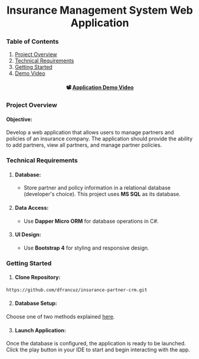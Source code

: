 <div align="center">

  # Insurance Management System Web Application

</div>

### Table of Contents
1. [Project Overview](#project-overview)
2. [Technical Requirements](#technical-requirements)
3. [Getting Started](#getting-started)
4. [Demo Video](#demo-video)


<div id="demo-video" align="center">

#### 📽️ [Application Demo Video](https://youtu.be/zELW9x8tSw0?si=ToPkGzuVuxGN35Hi)

</div>


<div id="project-overview">

### Project Overview

</div>

#### Objective:

Develop a web application that allows users to manage partners and policies of an insurance company. The application should provide the ability to add partners, view all partners, and manage partner policies.

<div id="technical-requirements">

### Technical Requirements

</div>

1. #### Database:
   * Store partner and policy information in a relational database (developer's choice). This project uses **MS SQL** as its database.

2. #### Data Access:
   * Use **Dapper Micro ORM** for database operations in C#.

3. #### UI Design:
   * Use **Bootstrap 4** for styling and responsive design.


<div id="getting-started">

### Getting Started

</div>

1. #### Clone Repository:

```bash
https://github.com/dfrancuz/insurance-partner-crm.git
```

2. #### Database Setup:
Choose one of two methods explained [here](/Database/).

3. #### Launch Application:
Once the database is configured, the application is ready to be launched. Click the play button in your IDE to start and begin interacting with the app.





